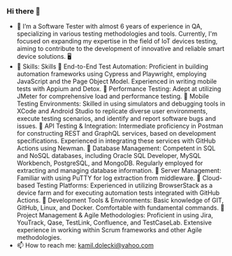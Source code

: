 ### Hi there 👋


- 🌱 I’m a Software Tester with almost 6 years of experience in QA, specializing in various testing methodologies and tools. Currently, I'm focused on expanding my expertise in the field of IoT devices testing, aiming to contribute to the development of innovative and reliable smart device solutions. 🖥️
- 🚀 Skills:
Skills
 End-to-End Test Automation: Proficient in building automation frameworks using Cypress and Playwright, employing JavaScript and the Page Object Model. Experienced in writing mobile tests with Appium and Detox.
 Performance Testing: Adept at utilizing JMeter for comprehensive load and performance testing.
 Mobile Testing Environments: Skilled in using simulators and debugging tools in XCode and Android Studio to replicate diverse user environments, execute testing scenarios, and identify and report software bugs and issues.
 API Testing & Integration: Intermediate proficiency in Postman for constructing REST and GraphQL services, based on development specifications. Experienced in integrating these services with GitHub Actions using Newman.
 Database Management: Competent in SQL and NoSQL databases, including Oracle SQL Developer, MySQL Workbench, PostgreSQL, and MongoDB. Regularly employed for extracting and managing database information.
 Server Management: Familiar with using PuTTY for log extraction from middleware.
 Cloud-based Testing Platforms: Experienced in utilizing BrowserStack as a device farm and for executing
automation tests integrated with GitHub Actions.
 Development Tools & Environments: Basic knowledge of GIT, GitHub, Linux, and Docker. Comfortable with fundamental commands.
 Project Management & Agile Methodologies: Proficient in using Jira, YouTrack, Qase, TestLink, Confluence, and TestCaseLab. Extensive experience in working within Scrum frameworks and other Agile methodologies.
- 📫 How to reach me: kamil.dolecki@yahoo.com 
